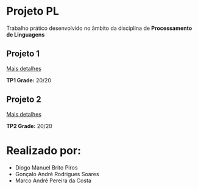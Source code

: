 # Projeto PL

Trabalho prático desenvolvido no âmbito da disciplina de **Processamento de Linguagens**

## Projeto 1

[Mais detalhes](TP1/README.md)

**TP1 Grade:** 20/20

## Projeto 2

[Mais detalhes](TP2/README.md)

**TP2 Grade:** 20/20

# Realizado por:
- Diogo Manuel Brito Piros
- Gonçalo André Rodrigues Soares
- Marco André Pereira da Costa
